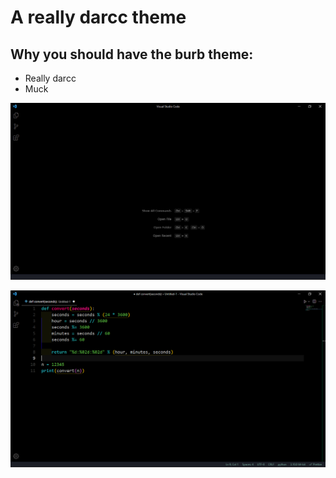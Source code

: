 # A really darcc theme

## Why you should have the burb theme:
 - Really darcc
 - Muck

![plot](images/preview_1.png)

![plot](images/preview_2.png)